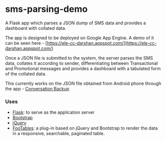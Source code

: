 # sms-parsing-demo
A Flask app which parses a JSON dump of SMS data and provides a dashboard with collated data.

The app is designed to be deployed on Google App Engine. A demo of it can be seen here - [https://ele-cc-darshan.appspot.com/](https://ele-cc-darshan.appspot.com/)

Once a JSON file is submitted to the system, the server parses the SMS data, collates it according to sender, differentiating between Transactional and Promotional messages and provides a dashboard with a tabulated form of the collated data.

This currently works on the JSON file obtained from Android phone through the app - [Conversation Backup](https://play.google.com/store/apps/details?id=net.ugorji.android.conversationbackup)

### Uses

- [Flask](http://flask.pocoo.org/): to serve as the application server
- [Bootstrap](http://getbootstrap.com/)
- [jQuery](https://jquery.com/)
- [FooTables](https://fooplugins.github.io/FooTable/index.html): a plug-in based on jQuery and Bootstrap to render the data in a responsive, searchable, paginated table.
